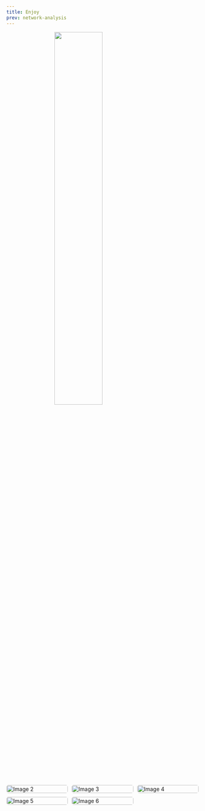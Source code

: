 ```yaml
---
title: Enjoy
prev: network-analysis
---
```


<style>
  .large-image {
    width: 50%; /* Adjust the width as needed */
    display: block;
    margin: auto;
  }
  
  .photo-grid {
    display: grid;
    grid-template-columns: repeat(3, 1fr); /* Adjust the number of columns as needed */
    gap: 10px; /* Adjust the gap between images as needed */
    margin-top: 20px;
  }

  .photo-grid img {
    width: 100%;
    height: auto;
    border-radius: 5px; /* Optional: adds a rounded border to images */
  }
</style>

<img src="/images/joey1.png" class="large-image" />

<div class="photo-grid">
  <img src="/images/joey2.png" alt="Image 2" />
  <img src="/images/joey3.png" alt="Image 3" />
  <img src="/images/joey4.png" alt="Image 4" />
  <img src="/images/joey5.png" alt="Image 5" />
  <img src="/images/joey6.png" alt="Image 6" />
</div>
